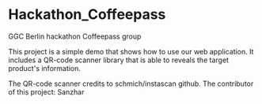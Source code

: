 # Hackathon_Coffeepass
GGC Berlin hackathon Coffeepass group

This project is a simple demo that shows how to use our web application. It includes a QR-code scanner library that is able to reveals the target product's information.

The QR-code scanner credits to schmich/instascan github.
The contributor of this project: Sanzhar
